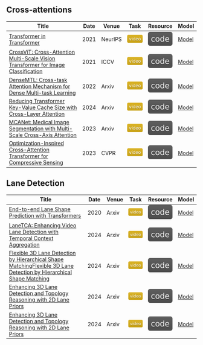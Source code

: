 ## Cross-attentions
| Title | Date | Venue | Task | Resource | Model |
| --- | --- | --- | --- | --- | --- |
| [Transformer in Transformer](https://paperswithcode.com/paper/transformer-in-transformer) | 2021 | NeurIPS | ![](./assets/video.svg) | [![](./assets/code.svg)](https://github.com/huawei-noah/Efficient-AI-Backbones/tree/master/tnt_pytorch) | [Model](models/TNT.png) |
| [CrossViT: Cross-Attention Multi-Scale Vision Transformer for Image Classification](https://paperswithcode.com/paper/2103-14899) | 2021 | ICCV | ![](./assets/video.svg) | [![](./assets/code.svg)](https://github.com/IBM/CrossViT) | [Model](models/CrossViT.png) |
| [DenseMTL: Cross-task Attention Mechanism for Dense Multi-task Learning](https://paperswithcode.com/paper/cross-task-attention-mechanism-for-dense) | 2022 | Arxiv | ![](./assets/video.svg) | [![](./assets/code.svg)](https://github.com/astra-vision/densemtl) | [Model](models/DenseMTL.png) |
| [Reducing Transformer Key-Value Cache Size with Cross-Layer Attention](https://paperswithcode.com/paper/reducing-transformer-key-value-cache-size) | 2024 | Arxiv | ![](./assets/video.svg) | [![](./assets/code.svg)](https://github.com/whyNLP/LCKV) | [Model](models/LCKV.png) |
| [MCANet: Medical Image Segmentation with Multi-Scale Cross-Axis Attention](https://paperswithcode.com/paper/mcanet-medical-image-segmentation-with-multi) | 2023 | Arxiv | ![](./assets/video.svg) | [![](./assets/code.svg)](https://github.com/haoshao-nku/medical_seg) | [Model](models/MCANet.png) |
| [Optimization-Inspired Cross-Attention Transformer for Compressive Sensing](https://paperswithcode.com/paper/optimization-inspired-cross-attention) | 2023 | CVPR | ![](./assets/video.svg) | [![](./assets/code.svg)](https://github.com/songjiechong/octuf) | [Model](models/OCT.png) |

## Lane Detection
| Title | Date | Venue | Task | Resource | Model |
| --- | --- | --- | --- | --- | --- |
| [End-to-end Lane Shape Prediction with Transformers](https://paperswithcode.com/paper/end-to-end-lane-shape-prediction-with) | 2020 | Arxiv | ![](./assets/video.svg) | [![](./assets/code.svg)](https://github.com/liuruijin17/LSTR) | [Model](models/LSTR.png) |
| [LaneTCA: Enhancing Video Lane Detection with Temporal Context Aggregation](https://paperswithcode.com/paper/lanetca-enhancing-video-lane-detection-with) | 2024 | Arxiv | ![](./assets/video.svg) | [![](./assets/code.svg)](https://github.com/liuruijin17/LSTR) | [Model](models/LaneTCA.png) |
| [Flexible 3D Lane Detection by Hierarchical Shape MatchingFlexible 3D Lane Detection by Hierarchical Shape Matching](https://paperswithcode.com/paper/flexible-3d-lane-detection-by-hierarchical) | 2024 | Arxiv | ![](./assets/video.svg) | [![](./assets/code.svg)](https://github.com/liuruijin17/LSTR) | [Model](models/Flex3D.png) |
| [Enhancing 3D Lane Detection and Topology Reasoning with 2D Lane Priors](https://paperswithcode.com/paper/enhancing-3d-lane-detection-and-topology) | 2024 | Arxiv | ![](./assets/video.svg) | [![](./assets/code.svg)](https://github.com/liuruijin17/LSTR) | [Model](models/Topo2D.png) |
| [Enhancing 3D Lane Detection and Topology Reasoning with 2D Lane Priors](https://paperswithcode.com/paper/enhancing-3d-lane-detection-and-topology) | 2024 | Arxiv | ![](./assets/video.svg) | [![](./assets/code.svg)](https://github.com/liuruijin17/LSTR) | [Model](models/Topo2D.png) |
